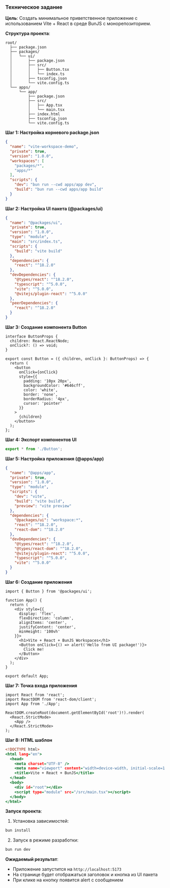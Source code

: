 ### Техническое задание

**Цель**: Создать минимальное приветственное приложение с использованием Vite + React в среде BunJS с монорепозиторием.

**Структура проекта**:
```
root/
  ├── package.json
  ├── packages/
  │   └── ui/
  │       ├── package.json
  │       ├── src/
  │       │   ├── Button.tsx
  │       │   └── index.ts
  │       ├── tsconfig.json
  │       └── vite.config.ts
  └── apps/
      └── app/
          ├── package.json
          ├── src/
          │   ├── App.tsx
          │   └── main.tsx
          ├── index.html
          ├── tsconfig.json
          └── vite.config.ts
```

**Шаг 1: Настройка корневого package.json**
```json:package.json
{
  "name": "vite-workspace-demo",
  "private": true,
  "version": "1.0.0",
  "workspaces": [
    "packages/*",
    "apps/*"
  ],
  "scripts": {
    "dev": "bun run --cwd apps/app dev",
    "build": "bun run --cwd apps/app build"
  }
}
```

**Шаг 2: Настройка UI пакета (@packages/ui)**
```json:packages/ui/package.json
{
  "name": "@packages/ui",
  "private": true,
  "version": "1.0.0",
  "type": "module",
  "main": "src/index.ts",
  "scripts": {
    "build": "vite build"
  },
  "dependencies": {
    "react": "^18.2.0"
  },
  "devDependencies": {
    "@types/react": "^18.2.0",
    "typescript": "^5.0.0",
    "vite": "^5.0.0",
    "@vitejs/plugin-react": "^5.0.0"
  },
  "peerDependencies": {
    "react": "^18.2.0"
  }
}
```

**Шаг 3: Создание компонента Button**
```typescript:packages/ui/src/Button.tsx
interface ButtonProps {
  children: React.ReactNode;
  onClick?: () => void;
}

export const Button = ({ children, onClick }: ButtonProps) => {
  return (
    <button 
      onClick={onClick}
      style={{
        padding: '10px 20px',
        backgroundColor: '#646cff',
        color: 'white',
        border: 'none',
        borderRadius: '4px',
        cursor: 'pointer'
      }}
    >
      {children}
    </button>
  );
};
```

**Шаг 4: Экспорт компонентов UI**
```typescript:packages/ui/src/index.ts
export * from './Button';
```

**Шаг 5: Настройка приложения (@apps/app)**
```json:apps/app/package.json
{
  "name": "@apps/app",
  "private": true,
  "version": "1.0.0",
  "type": "module",
  "scripts": {
    "dev": "vite",
    "build": "vite build",
    "preview": "vite preview"
  },
  "dependencies": {
    "@packages/ui": "workspace:*",
    "react": "^18.2.0",
    "react-dom": "^18.2.0"
  },
  "devDependencies": {
    "@types/react": "^18.2.0",
    "@types/react-dom": "^18.2.0",
    "@vitejs/plugin-react": "^5.0.0",
    "typescript": "^5.0.0",
    "vite": "^5.0.0"
  }
}
```

**Шаг 6: Создание приложения**
```typescript:apps/app/src/App.tsx
import { Button } from '@packages/ui';

function App() {
  return (
    <div style={{ 
      display: 'flex', 
      flexDirection: 'column', 
      alignItems: 'center', 
      justifyContent: 'center',
      minHeight: '100vh'
    }}>
      <h1>Vite + React + BunJS Workspaces</h1>
      <Button onClick={() => alert('Hello from UI package!')}>
        Click me!
      </Button>
    </div>
  );
}

export default App;
```

**Шаг 7: Точка входа приложения**
```typescript:apps/app/src/main.tsx
import React from 'react';
import ReactDOM from 'react-dom/client';
import App from './App';

ReactDOM.createRoot(document.getElementById('root')!).render(
  <React.StrictMode>
    <App />
  </React.StrictMode>
);
```

**Шаг 8: HTML шаблон**
```html:apps/app/index.html
<!DOCTYPE html>
<html lang="en">
  <head>
    <meta charset="UTF-8" />
    <meta name="viewport" content="width=device-width, initial-scale=1.0" />
    <title>Vite + React + BunJS</title>
  </head>
  <body>
    <div id="root"></div>
    <script type="module" src="/src/main.tsx"></script>
  </body>
</html>
```

**Запуск проекта**:
1. Установка зависимостей:
```bash
bun install
```

2. Запуск в режиме разработки:
```bash
bun run dev
```

**Ожидаемый результат**:
- Приложение запустится на `http://localhost:5173`
- На странице будет отображаться заголовок и кнопка из UI пакета
- При клике на кнопку появится alert с сообщением